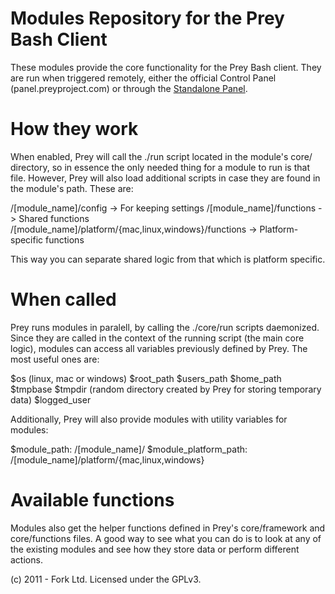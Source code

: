 # Modules Repository for the Prey Bash Client

These modules provide the core functionality for the Prey Bash client.
They are run when triggered remotely, either the official Control Panel
(panel.preyproject.com) or through the [Standalone Panel](/prey/standalone-control-panel).

# How they work

When enabled, Prey will call the ./run script located in the module's core/
directory, so in essence the only needed thing for a module to run is that
file. However, Prey will also load additional scripts in case they are found
in the module's path. These are:

/[module_name]/config -> For keeping settings
/[module_name]/functions -> Shared functions
/[module_name]/platform/{mac,linux,windows}/functions -> Platform-specific functions

This way you can separate shared logic from that which is platform specific.

# When called

Prey runs modules in paralell, by calling the ./core/run scripts daemonized.
Since they are called in the context of the running script (the main core logic), 
modules can access all variables previously defined by Prey. The most useful
ones are:

$os (linux, mac or windows)
$root_path
$users_path
$home_path
$tmpbase
$tmpdir (random directory created by Prey for storing temporary data)
$logged_user

Additionally, Prey will also provide modules with utility variables for modules:

$module_path: /[module_name]/
$module_platform_path: /[module_name]/platform/{mac,linux,windows}

# Available functions

Modules also get the helper functions defined in Prey's core/framework and 
core/functions files. A good way to see what you can do is to look at any
of the existing modules and see how they store data or perform different actions.

(c) 2011 - Fork Ltd. Licensed under the GPLv3.
